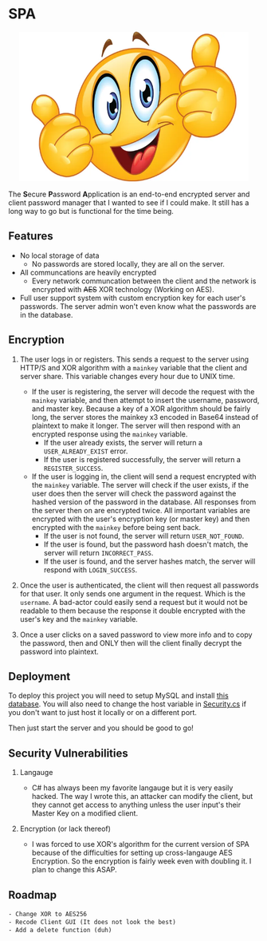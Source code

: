 
# SPA

<p align="center">
  <img width="460" height="300" src="https://raw.githubusercontent.com/sstock2005/SPA/main/emoji.png">
</p>

The **S**ecure **P**assword **A**pplication is an end-to-end encrypted server and client password manager that I wanted to see if I could make. It still has a long way to go but is functional for the time being.



## Features

- No local storage of data
    - No passwords are stored locally, they are all on the server.
- All communcations are heavily encrypted
    - Every network communcation between the client and the network is encrypted with ~~AES~~ XOR technology (Working on AES).
- Full user support system with custom encryption key for each user's passwords. The server admin won't even know what the passwords are in the database.

## Encryption

1. The user logs in or registers. This sends a request to the server using HTTP/S and XOR algorithm with a `mainkey` variable that the client and server share. This variable changes every hour due to UNIX time.
    - If the user is registering, the server will decode the request with the `mainkey` variable, and then attempt to insert the username, password, and master key. Because a key of a XOR algorithm should be fairly long, the server stores the mainkey x3 encoded in Base64 instead of plaintext to make it longer. The server will then respond with an encrypted response using the `mainkey` variable.
        - If the user already exists, the server will return a `USER_ALREADY_EXIST` error.
        - If the user is registered successfully, the server will return a `REGISTER_SUCCESS`.
    - If the user is logging in, the client will send a request encrypted with the `mainkey` variable. The server will check if the user exists, if the user does then the server will check the password against the hashed version of the password in the database. All responses from the server then on are encrypted twice. All important variables are encrypted with the user's encryption key (or master key) and then encrypted with the `mainkey` before being sent back.
        - If the user is not found, the server will return `USER_NOT_FOUND`.
        - If the user is found, but the password hash doesn't match, the server will return `INCORRECT_PASS`.
        - If the user is found, and the server hashes match, the server will respond with `LOGIN_SUCCESS`.

2. Once the user is authenticated, the client will then request all passwords for that user. It only sends one argument in the request. Which is the `username`. A bad-actor could easily send a request but it would not be readable to them because the response it double encrypted with the user's key and the `mainkey` variable.

3. Once a user clicks on a saved password to view more info and to copy the password, then and ONLY then will the client finally decrypt the password into plaintext.


## Deployment

To deploy this project you will need to setup MySQL and install [this database](https://github.com/sstock2005/SPA/raw/main/server/database.sql).
You will also need to change the host variable in [Security.cs](https://github.com/sstock2005/SPA/blob/main/client/Security.cs) if you don't want to just host it locally or on  a different port.

Then just start the server and you should be good to go!

## Security Vulnerabilities

1. Langauge
    - C# has always been my favorite langauge but it is very easily hacked. The way I wrote this, an attacker can modify the client, but they cannot get access to anything unless the user input's their Master Key on a modified client.

2. Encryption (or lack thereof)
    - I was forced to use XOR's algorithm for the current version of SPA because of the difficulties for setting up cross-langauge AES Encryption. So the encryption is fairly week even with doubling it. I plan to change this ASAP.

## Roadmap
```
- Change XOR to AES256
- Recode Client GUI (It does not look the best)
- Add a delete function (duh)
```
